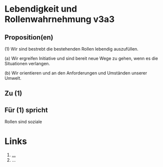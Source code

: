 <!---
   NAME - The NAME of this project is:
ethos

  FILE - The FILENAME of the current file is:
/v3a3.md

  CREATION - This project was CREATED on:
2017-01-28-16:15:00 UTC

  MODIFICATION - This project was last MODIFIED on:
2017-01-28-16:15:00 UTC

  VERSION - The current VERSION of this project is:
<git-commit-hash>-2017-01-28-16:15:00 UTC

  CREATOR(S) - This project was CREATED by:
Michael Czechowski, Martin Maga

  CONTACT - You can CONTACT the creator(s) or developer(s) of this project at:
E-Mail: mail@martinmaga.de

  COPYRIGHT - The COPYRIGHT holder of this project is:
COPYRIGHT (c) 2016 Martin Maga

  LICENSE - This project is LICENSED under the following license:
Martin Maga 2016 CC BY-SA 4.0 https://creativecommons.org

  SUBFILE – This is a SUBFILE! For more INFORMATION on this project go to:
/README.md
--->

# Lebendigkeit und Rollenwahrnehmung v3a3

## Proposition(en)

(1) Wir sind bestrebt die bestehenden Rollen lebendig auszufüllen.

  (a) Wir ergreifen Initiative und sind bereit neue Wege zu gehen, wenn es die Situationen verlangen.

  (b) Wir orientieren und an den Anforderungen und Umständen unserer Umwelt.


## Zu (1)

## Für (1) spricht

Rollen sind soziale 





# Links
  1. […](…)
  2. …
